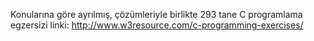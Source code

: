 Konularına göre ayrılmış, çözümleriyle birlikte 293 tane C programlama egzersizi linki:
http://www.w3resource.com/c-programming-exercises/
